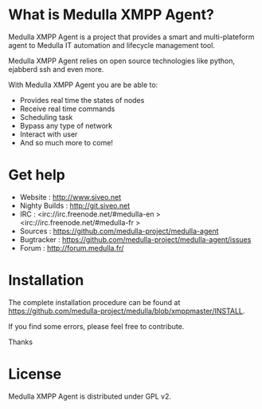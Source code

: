 # What is Medulla XMPP Agent?

Medulla XMPP Agent is a project that provides a smart and multi-plateform agent to Medulla IT automation and lifecycle management tool. 

Medulla XMPP Agent relies on open source technologies like python, ejabberd ssh and even more.

With Medulla XMPP Agent you are be able to:

* Provides real time the states of nodes
* Receive real time commands
* Scheduling task
* Bypass any type of network
* Interact with user
* And so much more to come!


# Get help

* Website : <http://www.siveo.net>
* Nighty Builds : <http://git.siveo.net>
* IRC : <irc://irc.freenode.net/#medulla-en > <irc://irc.freenode.net/#medulla-fr >
* Sources : <https://github.com/medulla-project/medulla-agent>
* Bugtracker : <https://github.com/medulla-project/medulla-agent/issues>
* Forum : <http://forum.medulla.fr/>


# Installation

The complete installation procedure can be found at <https://github.com/medulla-project/medulla/blob/xmppmaster/INSTALL>.

If you find some errors, please feel free to contribute.

Thanks

# License

Medulla XMPP Agent is distributed under GPL v2. 
